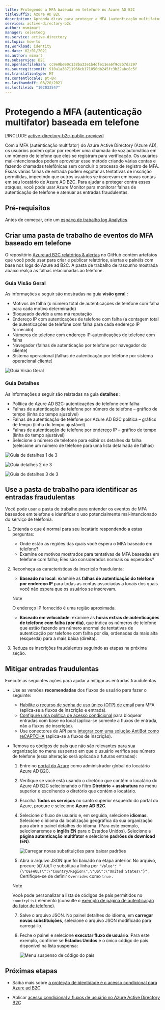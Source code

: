```yaml
---
title: Protegendo a MFA baseada em telefone no Azure AD B2C
titleSuffix: Azure AD B2C
description: Aprenda dicas para proteger a MFA (autenticação multifator) baseada em telefone em seu locatário do Azure AD B2C usando Azure Monitor relatórios e alertas do Log Analytics. Use nossa pasta de trabalho para identificar autenticações de telefone fraudulentas e atenuar os inscrições fraudulentos. =
services: active-directory-b2c
author: msmimart
manager: celestedg
ms.service: active-directory
ms.topic: how-to
ms.workload: identity
ms.date: 02/01/2021
ms.author: mimart
ms.subservice: B2C
ms.openlocfilehash: cc9e0be90c138ba33e1b4dfe11ea6f9c8b7da297
ms.sourcegitcommit: 910a1a38711966cb171050db245fc3b22abc8c5f
ms.translationtype: MT
ms.contentlocale: pt-BR
ms.lasthandoff: 03/20/2021
ms.locfileid: "102033547"
---
```

# <a name="securing-phone-based-multi-factor-authentication-mfa"></a>Protegendo a MFA (autenticação multifator) baseada em telefone

[!INCLUDE [active-directory-b2c-public-preview](../../includes/active-directory-b2c-public-preview.md)]

Com a MFA (autenticação multifator) do Azure Active Directory (Azure AD), os usuários podem optar por receber uma chamada de voz automática em um número de telefone que eles se registram para verificação. Os usuários mal-intencionados podem aproveitar esse método criando várias contas e fazendo chamadas telefônicas sem concluir o processo de registro de MFA. Essas várias falhas de entrada podem esgotar as tentativas de inscrição permitidas, impedindo que outros usuários se inscrevam em novas contas em seu locatário de Azure AD B2C. Para ajudar a proteger contra esses ataques, você pode usar Azure Monitor para monitorar falhas de autenticação de telefone e atenuar as entradas fraudulentas.

## <a name="prerequisites"></a>Pré-requisitos

Antes de começar, crie um [espaço de trabalho log Analytics](azure-monitor.md).

## <a name="create-a-phone-based-mfa-events-workbook"></a>Criar uma pasta de trabalho de eventos do MFA baseado em telefone

O repositório [Azure ad B2C relatórios & alertas](https://github.com/azure-ad-b2c/siem#phone-authentication-failures) no GitHub contém artefatos que você pode usar para criar e publicar relatórios, alertas e painéis com base nos logs do Azure ad B2C. A pasta de trabalho de rascunho mostrada abaixo realça as falhas relacionadas ao telefone.

### <a name="overview-tab"></a>Guia Visão Geral

As informações a seguir são mostradas na guia **visão geral** :

- Motivos de falha (o número total de autenticações de telefone com falha para cada motivo determinado)
- Bloqueado devido a uma má reputação
- Endereço IP com autenticações de telefone com falha (a contagem total de autenticações de telefone com falha para cada endereço IP fornecido)
- Números de telefone com endereço IP-autenticações de telefone com falha
- Navegador (falhas de autenticação por telefone por navegador do cliente)
- Sistema operacional (falhas de autenticação por telefone por sistema operacional cliente)

![Guia Visão Geral](media/phone-based-mfa/overview-tab.png)

### <a name="details-tab"></a>Guia Detalhes

As informações a seguir são relatadas na guia **detalhes** :

- Política de Azure AD B2C-autenticações de telefone com falha
- Falhas de autenticação de telefone por número de telefone – gráfico de tempo (linha do tempo ajustável)
- Falhas de autenticação de telefone por Azure AD B2C política – gráfico de tempo (linha do tempo ajustável)
- Falhas de autenticação de telefone por endereço IP – gráfico de tempo (linha do tempo ajustável)
- Selecione o número de telefone para exibir os detalhes da falha (selecione um número de telefone para uma lista detalhada de falhas)

![Guia de detalhes 1 de 3](media/phone-based-mfa/details-tab-1.png)

![Guia detalhes 2 de 3](media/phone-based-mfa/details-tab-2.png)

![Guia de detalhes 3 de 3](media/phone-based-mfa/details-tab-3.png)

## <a name="use-the-workbook-to-identify-fraudulent-sign-ups"></a>Use a pasta de trabalho para identificar as entradas fraudulentas

Você pode usar a pasta de trabalho para entender os eventos de MFA baseados em telefone e identificar o uso potencialmente mal-intencionado do serviço de telefonia.

1. Entenda o que é normal para seu locatário respondendo a estas perguntas:

   - Onde estão as regiões das quais você espera o MFA baseado em telefone?
   - Examine os motivos mostrados para tentativas de MFA baseadas em telefone com falha; Eles são considerados normais ou esperados?

2. Reconheça as características da inscrição fraudulenta:

   - **Baseado no local**: examine as **falhas de autenticação do telefone por endereço IP** para todas as contas associadas a locais dos quais você não espera que os usuários se inscrevam.

   > [!NOTE]
   > O endereço IP fornecido é uma região aproximada.

   - **Baseado em velocidade**: examine as **horas extras de autenticações de telefone com falha (por dia)**, que indica os números de telefone que estão fazendo um número anormal de tentativas de autenticação por telefone com falha por dia, ordenadas da mais alta (esquerda) para a mais baixa (direita).

3. Reduza os inscrições fraudulentos seguindo as etapas na próxima seção.
 

## <a name="mitigate-fraudulent-sign-ups"></a>Mitigar entradas fraudulentas

Execute as seguintes ações para ajudar a mitigar as entradas fraudulentas.

- Use as versões **recomendadas** dos fluxos de usuário para fazer o seguinte:
     
   - [Habilite o recurso de senha de uso único (OTP) de email](phone-authentication-user-flows.md) para MFA (aplica-se a fluxos de inscrição e entrada).
   - [Configure uma política de acesso condicional](conditional-access-user-flow.md) para bloquear entradas com base no local (aplica-se somente a fluxos de entrada, não a fluxos de inscrição).
   - Use conectores de API para [integrar com uma solução AntiBot como reCAPTCHA](https://github.com/Azure-Samples/active-directory-b2c-node-sign-up-user-flow-captcha) (aplica-se a fluxos de inscrição).

- Remova os códigos de país que não são relevantes para sua organização no menu suspenso em que o usuário verifica seu número de telefone (essa alteração será aplicada a futuras entradas):
    
   1. Entre no [portal do Azure](https://portal.azure.com) como administrador global do locatário Azure AD B2C.

   2. Verifique se você está usando o diretório que contém o locatário do Azure AD B2C selecionando o filtro **Diretório + assinatura** no menu superior e escolhendo o diretório que contém o locatário.

   3. Escolha **Todos os serviços** no canto superior esquerdo do portal do Azure, procure e selecione **Azure AD B2C**.

   4. Selecione o fluxo de usuário e, em seguida, selecione **idiomas**. Selecione o idioma da localização geográfica da sua organização para abrir o painel detalhes do idioma. (Para este exemplo, selecionaremos o **inglês EN** para o Estados Unidos). Selecione a **página autenticação multifator** e selecione **padrões de download (EN)**.
 
      ![Carregar novas substituições para baixar padrões](media/phone-based-mfa/download-defaults.png)

   5. Abra o arquivo JSON que foi baixado na etapa anterior. No arquivo, procure `DEFAULT` e substitua a linha por `"Value": "{\"DEFAULT\":\"Country/Region\",\"US\":\"United States\"}"` . Certifique-se de definir `Overrides` como `true` .

   > [!NOTE]
   > Você pode personalizar a lista de códigos de país permitidos no `countryList` elemento (consulte o [exemplo de página de autenticação do fator de telefone](localization-string-ids.md#phone-factor-authentication-page-example)).

   7. Salve o arquivo JSON. No painel detalhes do idioma, em **carregar novas substituições**, selecione o arquivo JSON modificado para carregá-lo.

   8. Feche o painel e selecione **executar fluxo de usuário**. Para este exemplo, confirme se **Estados Unidos** é o único código de país disponível na lista suspensa:
 
      ![Menu suspenso de código do país](media/phone-based-mfa/country-code-drop-down.png)

## <a name="next-steps"></a>Próximas etapas

- Saiba mais sobre [a proteção de identidade e o acesso condicional para Azure ad B2C](conditional-access-identity-protection-overview.md) 

- Aplicar [acesso condicional a fluxos de usuário no Azure Active Directory B2C](conditional-access-user-flow.md)
